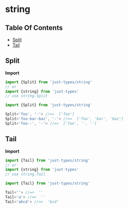 # string

## Table Of Contents

- [Split](#split)
- [Tail](#tail)

## Split

**Import**
```ts
import {Split} from 'just-types/string'
// or
import {string} from 'just-types'
// use string.Split
```

```ts
import {Split} from 'just-types/string'

Split<'foo', '-'> //=>  ['foo']
Split<'foo-bar-baz', '-'> //=>  ['foo', 'bar', 'baz']
Split<'foo--', '-'> //=>  ['foo', '', '']
```

## Tail

**Import**
```ts
import {Tail} from 'just-types/string'
// or
import {string} from 'just-types'
// use string.Tail
```

```ts
import {Tail} from 'just-types/string'

Tail<''> //=>  ''
Tail<'a'> //=>  ''
Tail<'abcd'> //=>  'bcd'
```